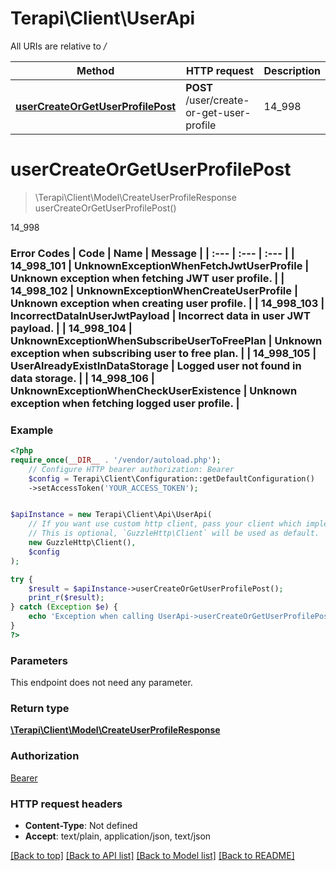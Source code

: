 # Terapi\Client\UserApi

All URIs are relative to */*

Method | HTTP request | Description
------------- | ------------- | -------------
[**userCreateOrGetUserProfilePost**](UserApi.md#usercreateorgetuserprofilepost) | **POST** /user/create-or-get-user-profile | 14_998

# **userCreateOrGetUserProfilePost**
> \Terapi\Client\Model\CreateUserProfileResponse userCreateOrGetUserProfilePost()

14_998

### Error Codes | Code | Name | Message | | :--- | :--- | :--- | | 14_998_101 | UnknownExceptionWhenFetchJwtUserProfile | Unknown exception when fetching JWT user profile. | | 14_998_102 | UnknownExceptionWhenCreateUserProfile | Unknown exception when creating user profile. | | 14_998_103 | IncorrectDataInUserJwtPayload | Incorrect data in user JWT payload. | | 14_998_104 | UnknownExceptionWhenSubscribeUserToFreePlan | Unknown exception when subscribing user to free plan. | | 14_998_105 | UserAlreadyExistInDataStorage | Logged user not found in data storage. | | 14_998_106 | UnknownExceptionWhenCheckUserExistence | Unknown exception when fetching logged user profile. |

### Example
```php
<?php
require_once(__DIR__ . '/vendor/autoload.php');
    // Configure HTTP bearer authorization: Bearer
    $config = Terapi\Client\Configuration::getDefaultConfiguration()
    ->setAccessToken('YOUR_ACCESS_TOKEN');


$apiInstance = new Terapi\Client\Api\UserApi(
    // If you want use custom http client, pass your client which implements `GuzzleHttp\ClientInterface`.
    // This is optional, `GuzzleHttp\Client` will be used as default.
    new GuzzleHttp\Client(),
    $config
);

try {
    $result = $apiInstance->userCreateOrGetUserProfilePost();
    print_r($result);
} catch (Exception $e) {
    echo 'Exception when calling UserApi->userCreateOrGetUserProfilePost: ', $e->getMessage(), PHP_EOL;
}
?>
```

### Parameters
This endpoint does not need any parameter.

### Return type

[**\Terapi\Client\Model\CreateUserProfileResponse**](../Model/CreateUserProfileResponse.md)

### Authorization

[Bearer](../../README.md#Bearer)

### HTTP request headers

 - **Content-Type**: Not defined
 - **Accept**: text/plain, application/json, text/json

[[Back to top]](#) [[Back to API list]](../../README.md#documentation-for-api-endpoints) [[Back to Model list]](../../README.md#documentation-for-models) [[Back to README]](../../README.md)

